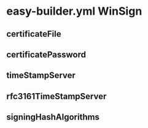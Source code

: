 # easy-builder.yml WinSign

## certificateFile

## certificatePassword

## timeStampServer

## rfc3161TimeStampServer

## signingHashAlgorithms